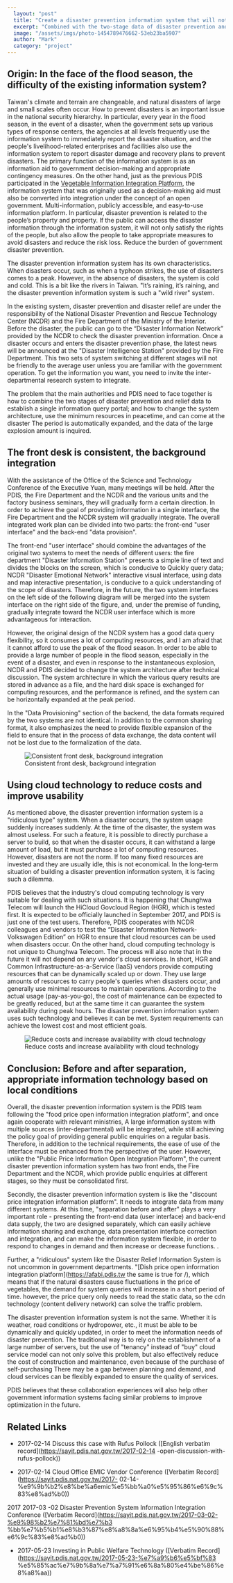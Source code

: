 ```yaml
---
  layout: "post"
  title: "Create a disaster prevention information system that will not crash when disaster strikes"
  excerpt: "Combined with the two-stage data of disaster prevention and relief, a single information inquiry portal is established; the system architecture is changed, the minimum resource operation is used in peacetime, and it can be automatically expanded during the temporary disaster period, and the data of large explosion volume is inquired."
  image: "/assets/imgs/photo-1454789476662-53eb23ba5907"
  author: "Mark"
  category: "project"
---
```



## Origin: In the face of the flood season, the difficulty of the existing information system? 

Taiwan&#39;s climate and terrain are changeable, and natural disasters of large and small scales often occur. How to prevent disasters is an important issue in the national security hierarchy. In particular, every year in the flood season, in the event of a disaster, when the government sets up various types of response centers, the agencies at all levels frequently use the information system to immediately report the disaster situation, and the people&#39;s livelihood-related enterprises and facilities also use the information system to report disaster damage and recovery plans to prevent disasters. The primary function of the information system is as an information aid to government decision-making and appropriate contingency measures. On the other hand, just as the previous PDIS participated in the [Vegetable Information Integration Platform](https://afabi.pdis.tw), the information system that was originally used as a decision-making aid must also be converted into integration under the concept of an open government. Multi-information, publicly accessible, and easy-to-use information platform. In particular, disaster prevention is related to the people’s property and property. If the public can access the disaster information through the information system, it will not only satisfy the rights of the people, but also allow the people to take appropriate measures to avoid disasters and reduce the risk loss. Reduce the burden of government disaster prevention. 

The disaster prevention information system has its own characteristics. When disasters occur, such as when a typhoon strikes, the use of disasters comes to a peak. However, in the absence of disasters, the system is cold and cold. This is a bit like the rivers in Taiwan. &quot;It’s raining, it’s raining, and the disaster prevention information system is such a &quot;wild river&quot; system. 

In the existing system, disaster prevention and disaster relief are under the responsibility of the National Disaster Prevention and Rescue Technology Center (NCDR) and the Fire Department of the Ministry of the Interior. Before the disaster, the public can go to the “Disaster Information Network” provided by the NCDR to check the disaster prevention information. Once a disaster occurs and enters the disaster prevention phase, the latest news will be announced at the &quot;Disaster Intelligence Station&quot; provided by the Fire Department. This two sets of system switching at different stages will not be friendly to the average user unless you are familiar with the government operation. To get the information you want, you need to invite the inter-departmental research system to integrate. 

The problem that the main authorities and PDIS need to face together is how to combine the two stages of disaster prevention and relief data to establish a single information query portal; and how to change the system architecture, use the minimum resources in peacetime, and can come at the disaster The period is automatically expanded, and the data of the large explosion amount is inquired. 

## The front desk is consistent, the background integration

With the assistance of the Office of the Science and Technology Conference of the Executive Yuan, many meetings will be held. After the PDIS, the Fire Department and the NCDR and the various units and the factory business seminars, they will gradually form a certain direction. In order to achieve the goal of providing information in a single interface, the Fire Department and the NCDR system will gradually integrate. The overall integrated work plan can be divided into two parts: the front-end &quot;user interface&quot; and the back-end &quot;data provision&quot;. 

The front-end &quot;user interface&quot; should combine the advantages of the original two systems to meet the needs of different users: the fire department &quot;Disaster Information Station&quot; presents a simple line of text and divides the blocks on the screen, which is conducive to Quickly query data; NCDR &quot;Disaster Emotional Network&quot; interactive visual interface, using data and map interactive presentation, is conducive to a quick understanding of the scope of disasters. Therefore, in the future, the two system interfaces on the left side of the following diagram will be merged into the system interface on the right side of the figure, and, under the premise of funding, gradually integrate toward the NCDR user interface which is more advantageous for interaction. 

 However, the original design of the NCDR system has a good data query flexibility, so it consumes a lot of computing resources, and I am afraid that it cannot afford to use the peak of the flood season. In order to be able to provide a large number of people in the flood season, especially in the event of a disaster, and even in response to the instantaneous explosion, NCDR and PDIS decided to change the system architecture after technical discussion. The system architecture in which the various query results are stored in advance as a file, and the hard disk space is exchanged for computing resources, and the performance is refined, and the system can be horizontally expanded at the peak period. 

 In the &quot;Data Provisioning&quot; section of the backend, the data formats required by the two systems are not identical. In addition to the common sharing format, it also emphasizes the need to provide flexible expansion of the field to ensure that in the process of data exchange, the data content will not be lost due to the formalization of the data. 

 <figure> 
 <img src="https://talk.pdis.nat.gov.tw/uploads/default/original/1X/e8b7b6cec3f2e9da57247fa7f3db60cedff54df7.png" alt="Consistent front desk, background integration"> 
 <figcaption> Consistent front desk, background integration </figcaption> 
 </figure> 

## Using cloud technology to reduce costs and improve usability

 As mentioned above, the disaster prevention information system is a &quot;ridiculous type&quot; system. When a disaster occurs, the system usage suddenly increases suddenly. At the time of the disaster, the system was almost useless. For such a feature, it is possible to directly purchase a server to build, so that when the disaster occurs, it can withstand a large amount of load, but it must purchase a lot of computing resources. However, disasters are not the norm. If too many fixed resources are invested and they are usually idle, this is not economical. In the long-term situation of building a disaster prevention information system, it is facing such a dilemma. 

PDIS believes that the industry&#39;s cloud computing technology is very suitable for dealing with such situations. It is happening that Chunghwa Telecom will launch the HiCloud Govcloud Region (HGR), which is tested first. It is expected to be officially launched in September 2017, and PDIS is just one of the test users. Therefore, PDIS cooperates with NCDR colleagues and vendors to test the “Disaster Information Network-Volkswagen Edition” on HGR to ensure that cloud resources can be used when disasters occur. On the other hand, cloud computing technology is not unique to Chunghwa Telecom. The process will also note that in the future it will not depend on any vendor&#39;s cloud services. In short, HGR and Common Infrastructure-as-a-Service (IaaS) vendors provide computing resources that can be dynamically scaled up or down. They use large amounts of resources to carry people&#39;s queries when disasters occur, and generally use minimal resources to maintain operations. According to the actual usage (pay-as-you-go), the cost of maintenance can be expected to be greatly reduced, but at the same time it can guarantee the system availability during peak hours. The disaster prevention information system uses such technology and believes it can be met. System requirements can achieve the lowest cost and most efficient goals. 

 <figure> 
 <img src="https://talk.pdis.nat.gov.tw/uploads/default/original/1X/a9ff40741c06c4a94a8c559ecf08d7d4875bcd05.png" alt="Reduce costs and increase availability with cloud technology"> 
 <figcaption> Reduce costs and increase availability with cloud technology </figcaption> 
 </figure> 

## Conclusion: Before and after separation, appropriate information technology based on local conditions

Overall, the disaster prevention information system is the PDIS team following the &quot;food price open information integration platform&quot;, and once again cooperate with relevant ministries, A large information system with multiple sources (inter-departmental) will be integrated, while still achieving the policy goal of providing general public enquiries on a regular basis. Therefore, in addition to the technical requirements, the ease of use of the interface must be enhanced from the perspective of the user. However, unlike the &quot;Public Price Information Open Integration Platform&quot;, the current disaster prevention information system has two front ends, the Fire Department and the NCDR, which provide public enquiries at different stages, so they must be consolidated first. 

Secondly, the disaster prevention information system is like the &quot;discount price integration information platform&quot;. It needs to integrate data from many different systems. At this time, &quot;separation before and after&quot; plays a very important role - presenting the front-end data (user interface) and back-end data supply, the two are designed separately, which can easily achieve information sharing and exchange, data presentation interface correction and integration, and can make the information system flexible, in order to respond to changes in demand and then increase or decrease functions. . 

 Further, a &quot;ridiculous&quot; system like the Disaster Relief Information System is not uncommon in government departments. &quot;[Dish price open information integration platform](https://afabi.pdis.tw the same is true for /), which means that if the natural disasters cause fluctuations in the price of vegetables, the demand for system queries will increase in a short period of time. however, the price query only needs to read the static data, so the cdn technology (content delivery network) can solve the traffic problem. 

The disaster prevention information system is not the same. Whether it is weather, road conditions or hydropower, etc., it must be able to be dynamically and quickly updated, in order to meet the information needs of disaster prevention. The traditional way is to rely on the establishment of a large number of servers, but the use of &quot;tenancy&quot; instead of &quot;buy&quot; cloud service model can not only solve this problem, but also effectively reduce the cost of construction and maintenance, even because of the purchase of self-purchasing There may be a gap between planning and demand, and cloud services can be flexibly expanded to ensure the quality of services. 

PDIS believes that these collaboration experiences will also help other government information systems facing similar problems to improve optimization in the future. 

## Related Links

* 2017-02-14 Discuss this case with Rufus Pollock ([English verbatim record](https://sayit.pdis.nat.gov.tw/2017-02-14 -open-discussion-with-rufus-pollock))

* 2017-02-14 Cloud Office EMIC Vendor Conference ([Verbatim Record](https://sayit.pdis.nat.gov.tw/2017- 02-14-%e9%9b%b2%e8%be%a6emic%e5%bb%a0%e5%95%86%e6%9c%83%e8%ad%b0))

2017 2017-03 -02 Disaster Prevention System Information Integration Conference ([Verbatim Record](https://sayit.pdis.nat.gov.tw/2017-03-02-%e9%98%b2%e7%81%bd%e7%b3 %bb%e7%b5%b1%e8%b3%87%e8%a8%8a%e6%95%b4%e5%90%88%e6%9c%83%e8%ad%b0))

 * 2017-05-23 Investing in Public Welfare Technology ([Verbatim Record](https://sayit.pdis.nat.gov.tw/2017-05-23-%e7%a9%b6%e5%bf%83 %e5%85%ac%e7%9b%8a%e7%a7%91%e6%8a%80%e4%be%86%e8%a8%aa))
